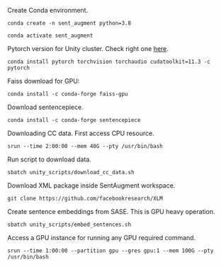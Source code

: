 Create Conda environment.

`conda create -n sent_augment python=3.8`

`conda activate sent_augment`

Pytorch version for Unity cluster. Check right one [here](https://pytorch.org/).

`conda install pytorch torchvision torchaudio cudatoolkit=11.3 -c pytorch`

Faiss download for GPU:

`conda install -c conda-forge faiss-gpu`

Download sentencepiece.

`conda install -c conda-forge sentencepiece`

Downloading CC data. First access CPU resource.

`srun --time 2:00:00 --mem 40G --pty /usr/bin/bash`

Run script to download data.

`sbatch unity_scripts/download_cc_data.sh`

Download XML package inside SentAugment workspace.

`git clone https://github.com/facebookresearch/XLM`

Create sentence embeddings from SASE. This is GPU heavy operation.

`sbatch unity_scripts/embed_sentences.sh`

Access a GPU instance for running any GPU required command.

`srun --time 1:00:00 --partition gpu --gres gpu:1 --mem 100G --pty /usr/bin/bash`




